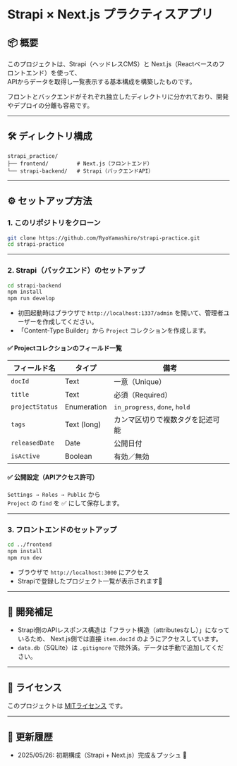 # Strapi × Next.js プラクティスアプリ

## 📦 概要

このプロジェクトは、Strapi（ヘッドレスCMS）と Next.js（Reactベースのフロントエンド）を使って、  
APIからデータを取得し一覧表示する基本構成を構築したものです。

フロントとバックエンドがそれぞれ独立したディレクトリに分かれており、開発やデプロイの分離も容易です。

---

## 🛠 ディレクトリ構成

```
strapi_practice/
├── frontend/         # Next.js（フロントエンド）
└── strapi-backend/   # Strapi（バックエンドAPI）
```

---

## ⚙️ セットアップ方法

### 1. このリポジトリをクローン

```bash
git clone https://github.com/RyoYamashiro/strapi-practice.git
cd strapi-practice
```

---

### 2. Strapi（バックエンド）のセットアップ

```bash
cd strapi-backend
npm install
npm run develop
```

- 初回起動時はブラウザで `http://localhost:1337/admin` を開いて、管理者ユーザーを作成してください。
- 「Content-Type Builder」から `Project` コレクションを作成します。

#### ✅ Projectコレクションのフィールド一覧

| フィールド名       | タイプ        | 備考                                  |
|--------------------|---------------|---------------------------------------|
| `docId`            | Text          | 一意（Unique）                        |
| `title`            | Text          | 必須（Required）                      |
| `projectStatus`    | Enumeration   | `in_progress`, `done`, `hold`         |
| `tags`             | Text (long)   | カンマ区切りで複数タグを記述可能       |
| `releasedDate`     | Date          | 公開日付                              |
| `isActive`         | Boolean       | 有効／無効                            |

#### ✅ 公開設定（APIアクセス許可）

`Settings → Roles → Public` から  
`Project` の `find` を ✅ にして保存します。

---

### 3. フロントエンドのセットアップ

```bash
cd ../frontend
npm install
npm run dev
```

- ブラウザで `http://localhost:3000` にアクセス
- Strapiで登録したプロジェクト一覧が表示されます🎉

---

## 🚀 開発補足

- Strapi側のAPIレスポンス構造は「フラット構造（attributesなし）」になっているため、
  Next.js側では直接 `item.docId` のようにアクセスしています。
- `data.db`（SQLite）は `.gitignore` で除外済。データは手動で追加してください。

---

## 📄 ライセンス

このプロジェクトは [MITライセンス](LICENSE) です。

---

## 📅 更新履歴

- 2025/05/26: 初期構成（Strapi + Next.js）完成＆プッシュ 🎉
